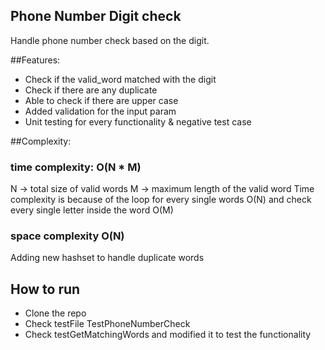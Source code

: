 ## Phone Number Digit check

Handle phone number check based on the digit. 

##Features:
- Check if the valid_word matched with the digit
- Check if there are any duplicate
- Able to check if there are upper case
- Added validation for the input param
- Unit testing for every functionality & negative test case

##Complexity:
### time complexity: O(N * M)
N -> total size of valid words
M -> maximum length of the valid word
Time complexity is because of the loop for every single words O(N) and check every single letter inside the word O(M)

### space complexity O(N)
Adding new hashset to handle duplicate words

## How to run
- Clone the repo
- Check testFile TestPhoneNumberCheck
- Check testGetMatchingWords and modified it to test the functionality